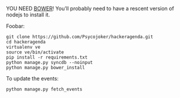 YOU NEED [BOWER](http://bower.io/)! You'll probably need to have a rescent version of nodejs to install it.

Foobar:

    git clone https://github.com/Psycojoker/hackeragenda.git
    cd hackeragenda
    virtualenv ve
    source ve/bin/activate
    pip install -r requirements.txt
    python manage.py syncdb --noinput
    python manage.py bower_install

To update the events:

    python manage.py fetch_events
